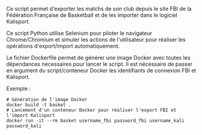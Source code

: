 Ce script permet d'exporter les matchs de son club depuis le site FBI de la Fédération Française de Basketball
et de les importer dans le logiciel Kalisport.

Ce script Python utilise Selenium pour piloter le navigateur Chrome/Chromium et simuler les actions de l'utilisateur
pour réaliser les opérations d'export/import automatiquement.

Le fichier Dockerfile permet de générer une image Docker avec toutes les dépendances nécessaires pour lancer le script.
Il est nécessaire de passer en argument du script/conteneur Docker les identifiants de connexion FBI et Kalisport.

Exemple :
```
# Génération de l'image Docker
docker build -t basket .
# Lancement d'un conteneur Docker pour réaliser l'export FBI et l'import Kalisport
docker run -it --rm basket username_fbi password_fbi username_kali password_kali
```

